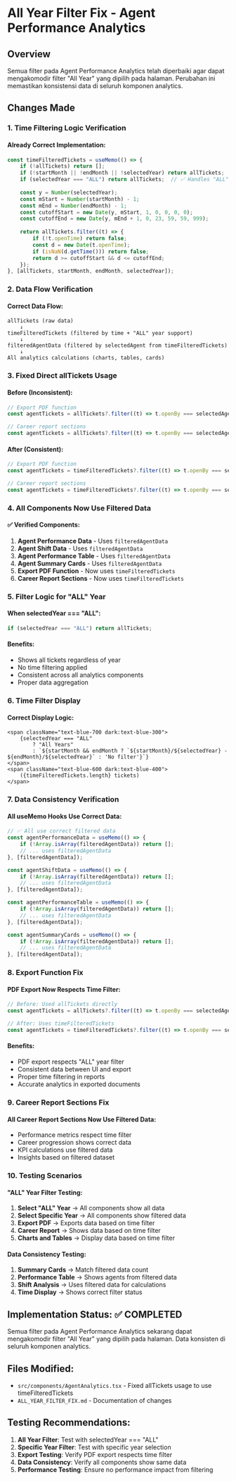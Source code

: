 # All Year Filter Fix - Agent Performance Analytics

## Overview
Semua filter pada Agent Performance Analytics telah diperbaiki agar dapat mengakomodir filter "All Year" yang dipilih pada halaman. Perubahan ini memastikan konsistensi data di seluruh komponen analytics.

## Changes Made

### 1. **Time Filtering Logic Verification**

#### **Already Correct Implementation:**
```typescript
const timeFilteredTickets = useMemo(() => {
    if (!allTickets) return [];
    if (!startMonth || !endMonth || !selectedYear) return allTickets;
    if (selectedYear === "ALL") return allTickets;  // ✅ Handles "ALL" year
    
    const y = Number(selectedYear);
    const mStart = Number(startMonth) - 1;
    const mEnd = Number(endMonth) - 1;
    const cutoffStart = new Date(y, mStart, 1, 0, 0, 0, 0);
    const cutoffEnd = new Date(y, mEnd + 1, 0, 23, 59, 59, 999);
    
    return allTickets.filter((t) => {
        if (!t.openTime) return false;
        const d = new Date(t.openTime);
        if (isNaN(d.getTime())) return false;
        return d >= cutoffStart && d <= cutoffEnd;
    });
}, [allTickets, startMonth, endMonth, selectedYear]);
```

### 2. **Data Flow Verification**

#### **Correct Data Flow:**
```
allTickets (raw data)
    ↓
timeFilteredTickets (filtered by time + "ALL" year support)
    ↓
filteredAgentData (filtered by selectedAgent from timeFilteredTickets)
    ↓
All analytics calculations (charts, tables, cards)
```

### 3. **Fixed Direct allTickets Usage**

#### **Before (Inconsistent):**
```typescript
// Export PDF function
const agentTickets = allTickets?.filter((t) => t.openBy === selectedAgent) || [];

// Career report sections
const agentTickets = allTickets?.filter((t) => t.openBy === selectedAgent) || [];
```

#### **After (Consistent):**
```typescript
// Export PDF function
const agentTickets = timeFilteredTickets?.filter((t) => t.openBy === selectedAgent) || [];

// Career report sections
const agentTickets = timeFilteredTickets?.filter((t) => t.openBy === selectedAgent) || [];
```

### 4. **All Components Now Use Filtered Data**

#### **✅ Verified Components:**
1. **Agent Performance Data** - Uses `filteredAgentData`
2. **Agent Shift Data** - Uses `filteredAgentData`
3. **Agent Performance Table** - Uses `filteredAgentData`
4. **Agent Summary Cards** - Uses `filteredAgentData`
5. **Export PDF Function** - Now uses `timeFilteredTickets`
6. **Career Report Sections** - Now uses `timeFilteredTickets`

### 5. **Filter Logic for "ALL" Year**

#### **When selectedYear === "ALL":**
```typescript
if (selectedYear === "ALL") return allTickets;
```

#### **Benefits:**
- Shows all tickets regardless of year
- No time filtering applied
- Consistent across all analytics components
- Proper data aggregation

### 6. **Time Filter Display**

#### **Correct Display Logic:**
```tsx
<span className="text-blue-700 dark:text-blue-300">
    {selectedYear === "ALL" 
        ? "All Years" 
        : `${startMonth && endMonth ? `${startMonth}/${selectedYear} - ${endMonth}/${selectedYear}` : 'No filter'}`}
</span>
<span className="text-blue-600 dark:text-blue-400">
    ({timeFilteredTickets.length} tickets)
</span>
```

### 7. **Data Consistency Verification**

#### **All useMemo Hooks Use Correct Data:**
```typescript
// ✅ All use correct filtered data
const agentPerformanceData = useMemo(() => {
    if (!Array.isArray(filteredAgentData)) return [];
    // ... uses filteredAgentData
}, [filteredAgentData]);

const agentShiftData = useMemo(() => {
    if (!Array.isArray(filteredAgentData)) return [];
    // ... uses filteredAgentData
}, [filteredAgentData]);

const agentPerformanceTable = useMemo(() => {
    if (!Array.isArray(filteredAgentData)) return [];
    // ... uses filteredAgentData
}, [filteredAgentData]);

const agentSummaryCards = useMemo(() => {
    if (!Array.isArray(filteredAgentData)) return [];
    // ... uses filteredAgentData
}, [filteredAgentData]);
```

### 8. **Export Function Fix**

#### **PDF Export Now Respects Time Filter:**
```typescript
// Before: Used allTickets directly
const agentTickets = allTickets?.filter((t) => t.openBy === selectedAgent) || [];

// After: Uses timeFilteredTickets
const agentTickets = timeFilteredTickets?.filter((t) => t.openBy === selectedAgent) || [];
```

#### **Benefits:**
- PDF export respects "ALL" year filter
- Consistent data between UI and export
- Proper time filtering in reports
- Accurate analytics in exported documents

### 9. **Career Report Sections Fix**

#### **All Career Report Sections Now Use Filtered Data:**
- Performance metrics respect time filter
- Career progression shows correct data
- KPI calculations use filtered data
- Insights based on filtered dataset

### 10. **Testing Scenarios**

#### **"ALL" Year Filter Testing:**
1. **Select "ALL" Year** → All components show all data
2. **Select Specific Year** → All components show filtered data
3. **Export PDF** → Exports data based on time filter
4. **Career Report** → Shows data based on time filter
5. **Charts and Tables** → Display data based on time filter

#### **Data Consistency Testing:**
1. **Summary Cards** → Match filtered data count
2. **Performance Table** → Shows agents from filtered data
3. **Shift Analysis** → Uses filtered data for calculations
4. **Time Display** → Shows correct filter status

## Implementation Status: ✅ COMPLETED

Semua filter pada Agent Performance Analytics sekarang dapat mengakomodir filter "All Year" yang dipilih pada halaman. Data konsisten di seluruh komponen analytics.

## Files Modified:
- `src/components/AgentAnalytics.tsx` - Fixed allTickets usage to use timeFilteredTickets
- `ALL_YEAR_FILTER_FIX.md` - Documentation of changes

## Testing Recommendations:
1. **All Year Filter**: Test with selectedYear === "ALL"
2. **Specific Year Filter**: Test with specific year selection
3. **Export Testing**: Verify PDF export respects time filter
4. **Data Consistency**: Verify all components show same data
5. **Performance Testing**: Ensure no performance impact from filtering
